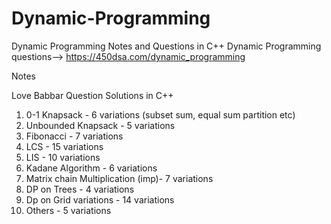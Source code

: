 # Dynamic-Programming
Dynamic Programming Notes and Questions in C++
Dynamic Programming questions--> https://450dsa.com/dynamic_programming

Notes

Love Babbar Question Solutions in C++

1) 0-1 Knapsack - 6 variations (subset sum, equal sum partition etc)
2) Unbounded Knapsack - 5 variations
3) Fibonacci - 7 variations
4) LCS - 15 variations
5) LIS - 10 variations
6) Kadane Algorithm - 6 variations
7) Matrix chain Multiplication (imp)- 7 variations
8) DP on Trees - 4 variations
9) Dp on Grid variations - 14 variations
10) Others - 5 variations

